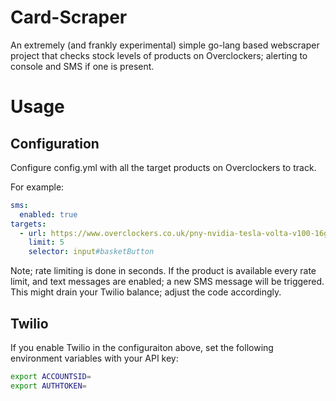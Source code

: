 # Card-Scraper

An extremely (and frankly experimental) simple go-lang based webscraper project that checks stock levels of products on Overclockers; alerting to console and SMS if one is present.

# Usage
## Configuration

Configure config.yml with all the target products on Overclockers to track.

For example:
```yaml
sms:
  enabled: true
targets:
  - url: https://www.overclockers.co.uk/pny-nvidia-tesla-volta-v100-16gb-pcie-gpu-accelerator-card-5120-cuda-cores-gx-06a-pn.html
    limit: 5
    selector: input#basketButton
```

Note; rate limiting is done in seconds. If the product is available every rate limit, and text messages are enabled; a new SMS message will be triggered. This might drain your Twilio balance; adjust the code accordingly.

## Twilio 
If you enable Twilio in the configuraiton above, set the following environment variables with your API key:

```bash
export ACCOUNTSID=
export AUTHTOKEN=
```


